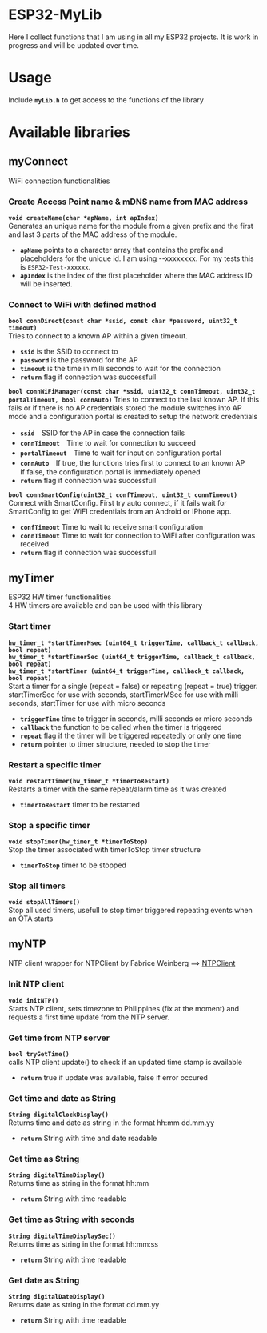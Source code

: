# ESP32-MyLib    
Here I collect functions that I am using in all my ESP32 projects.
It is work in progress and will be updated over time.

# Usage
Include **`myLib.h`** to get access to the functions of the library    

# Available libraries    
## myConnect    
WiFi connection functionalities    

### Create Access Point name & mDNS name from MAC address
**`void createName(char *apName, int apIndex)`**    
Generates an unique name for the module from a given prefix and the first and last 3 parts of the MAC address of the module.    
* **`apName`** points to a character array that contains the prefix and placeholders for the unique id. I am using <hardware>-<module type>-xxxxxxxx. For my tests this is `ESP32-Test-xxxxxx`.    
* **`apIndex`** is the index of the first placeholder where the MAC address ID will be inserted.    

### Connect to WiFi with defined method    
**`bool connDirect(const char *ssid, const char *password, uint32_t timeout)`**    
Tries to connect to a known AP within a given timeout.    
* **`ssid`** is the SSID to connect to    
* **`password`** is the password for the AP    
* **`timeout`** is the time in milli seconds to wait for the connection    
* **`return`** flag if connection was successfull    

**`bool connWiFiManager(const char *ssid, uint32_t connTimeout, uint32_t portalTimeout, bool connAuto)`**
Tries to connect to the last known AP. If this fails or if there is no AP credentials stored the module switches into AP mode and a configuration portal is created to setup the network credentials    
* **`ssid`**　SSID for the AP in case the connection fails    
* **`connTimeout`**　Time to wait for connection to succeed    
* **`portalTimeout`**　Time to wait for input on configuration portal    
* **`connAuto`**　If true, the functions tries first to connect to an known AP    
            If false, the configuration portal is immediately opened    
* **`return`** flag if connection was successfull    

**`bool connSmartConfig(uint32_t confTimeout, uint32_t connTimeout)`**    
Connect with SmartConfig. First try auto connect, if it fails wait for SmartConfig to get WiFI credentials from an Android or IPhone app.        
* **`confTimeout`** Time to wait to receive smart configuration    
* **`connTimeout`** Time to wait for connection to WiFi after configuration was received    
* **`return`** flag if connection was successfull    

## myTimer    
ESP32 HW timer functionalities    
4 HW timers are available and can be used with this library

### Start timer
**`hw_timer_t *startTimerMsec (uint64_t triggerTime, callback_t callback, bool repeat)`**    
**`hw_timer_t *startTimerSec (uint64_t triggerTime, callback_t callback, bool repeat)`**    
**`hw_timer_t *startTimer (uint64_t triggerTime, callback_t callback, bool repeat)`**    
Start a timer for a single (repeat = false) or repeating (repeat = true) trigger.    
startTimerSec for use with seconds,
startTimerMSec for use with milli seconds,
startTimer for use with micro seconds    
* **`triggerTime`** time to trigger in seconds, milli seconds or micro seconds    
* **`callback`** the function to be called when the timer is triggered    
* **`repeat`** flag if the timer will be triggered repeatedly or only one time
* **`return`** pointer to timer structure, needed to stop the timer    

### Restart a specific timer    
**`void restartTimer(hw_timer_t *timerToRestart)`**    
Restarts a timer with the same repeat/alarm time as it was created   
* **`timerToRestart`** timer to be restarted    

### Stop a specific timer
**`void stopTimer(hw_timer_t *timerToStop)`**    
Stop the timer associated with timerToStop timer structure    
* **`timerToStop`** timer to be stopped    

### Stop all timers
**`void stopAllTimers()`**    
Stop all used timers, usefull to stop timer triggered repeating events when an OTA starts    

## myNTP    
NTP client wrapper for NTPClient by Fabrice Weinberg ==> [NTPClient](https://github.com/arduino-libraries/NTPClient)    

### Init NTP client
**`void initNTP()`**    
Starts NTP client, sets timezone to Philippines (fix at the moment) and requests a first time update from the NTP server.    

### Get time from NTP server    
**`bool tryGetTime()`**    
calls NTP client update() to check if an updated time stamp is available   
* **`return`** true if update was available, false if error occured    

### Get time and date as String
**`String digitalClockDisplay()`**    
Returns time and date as string in the format hh:mm dd.mm.yy    
* **`return`** String with time and date readable     

### Get time as String
**`String digitalTimeDisplay()`**    
Returns time as string in the format hh:mm    
* **`return`** String with time readable     

### Get time as String with seconds
**`String digitalTimeDisplaySec()`**    
Returns time as string in the format hh:mm:ss    
* **`return`** String with time readable     

### Get date as String    
**`String digitalDateDisplay()`**    
Returns date as string in the format dd.mm.yy    
* **`return`** String with time readable     
